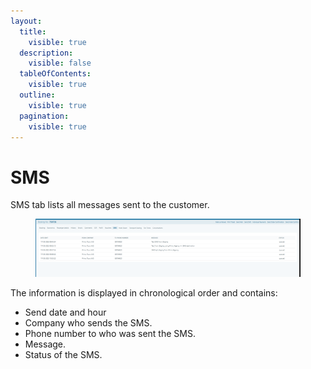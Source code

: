 ```yaml
---
layout:
  title:
    visible: true
  description:
    visible: false
  tableOfContents:
    visible: true
  outline:
    visible: true
  pagination:
    visible: true
---
```


# SMS

SMS tab lists all messages sent to the customer.&#x20;

<figure><img src="../../.gitbook/assets/image (5) (1) (1) (1) (1) (1) (1).png" alt=""><figcaption></figcaption></figure>

The information is displayed in chronological order and contains:&#x20;

* Send date and hour&#x20;
* Company who sends the SMS.
* Phone number to who was sent the SMS.&#x20;
* Message.&#x20;
* Status of the SMS.&#x20;

